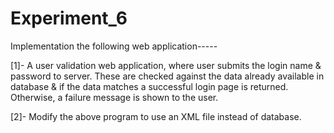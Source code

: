 # Experiment_6

Implementation the following web application-----

[1]- A user validation web application, where user submits the login name & password to server. These are checked against the data already available in database & if the data matches a successful login page is returned. Otherwise, a failure message is shown to the user.
		
[2]- Modify the above program to use an XML file instead of database.

